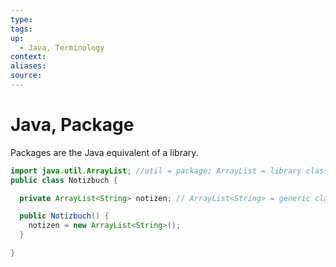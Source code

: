 ```yaml
---
type:
tags: 
up:
  - Java, Terminology
context:
aliases:
source:
---
```


# Java, Package

Packages are the Java equivalent of a library.

```java
import java.util.ArrayList; //util = package; ArrayList = library class
public class Notizbuch {

  private ArrayList<String> notizen; // ArrayList<String> = generic class

  public Notizbuch() {
    notizen = new ArrayList<String>(); 
  }

}
```
